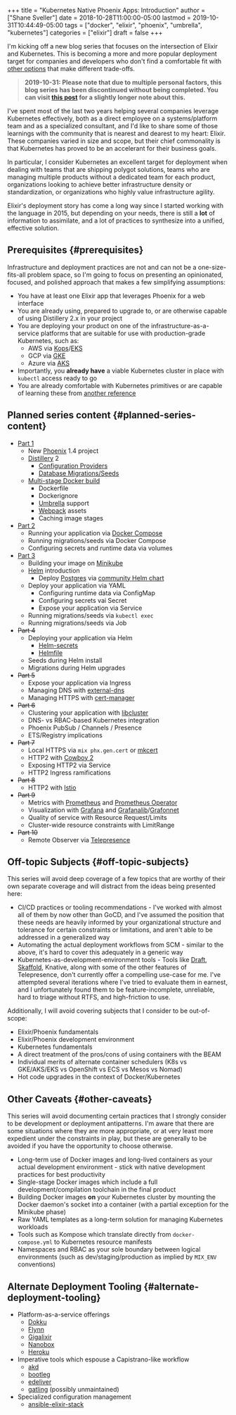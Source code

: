 +++
title = "Kubernetes Native Phoenix Apps: Introduction"
author = ["Shane Sveller"]
date = 2018-10-28T11:00:00-05:00
lastmod = 2019-10-31T10:44:49-05:00
tags = ["docker", "elixir", "phoenix", "umbrella", "kubernetes"]
categories = ["elixir"]
draft = false
+++

I'm kicking off a new blog series that focuses on the intersection of Elixir
and Kubernetes. This is becoming a more and more popular deployment target
for companies and developers who don't find a comfortable fit with
[other options](#alternate-deployment-tooling) that make different
trade-offs.

<!--more-->

> <strong>2019-10-31: Please note that due to multiple personal factors, this
>  blog series has been discontinued without being completed. You can visit
>  [this post](/blog/2019/10/31/kubernetes-native-phoenix-apps-series-discontinued/) for a slightly longer note about this.</strong>

I've spent most of the last two years helping several companies leverage
Kubernetes effectively, both as a direct employee on a systems/platform team
and as a specialized consultant, and I'd like to share some of those
learnings with the community that is nearest and dearest to my heart:
Elixir. These companies varied in size and scope, but their chief
commonality is that Kubernetes has proved to be an accelerant for their
business goals.

In particular, I consider Kubernetes an excellent target for deployment when
dealing with teams that are shipping polygot solutions, teams who are
managing multiple products without a dedicated team for each product,
organizations looking to achieve better infrastructure density or
standardization, or organizations who highly value infrastructure agility.

Elixir's deployment story has come a long way since I started working with
the language in 2015, but depending on your needs, there is still a **lot** of
information to assimilate, and a lot of practices to synthesize into a
unified, effective solution.


## Prerequisites {#prerequisites}

Infrastructure and deployment practices are not and can not be a
one-size-fits-all problem space, so I'm going to focus on presenting an
opinionated, focused, and polished approach that makes a few simplifying
assumptions:

-   You have at least one Elixir app that leverages Phoenix for a web
    interface
-   You are already using, prepared to upgrade to, or are otherwise capable of
    using Distillery 2.x in your project
-   You are deploying your product on one of the infrastructure-as-a-service
    platforms that are suitable for use with production-grade Kubernetes,
    such as:
    -   AWS via [Kops](https://github.com/kubernetes/kops)/[EKS](https://aws.amazon.com/eks/)
    -   GCP via [GKE](https://cloud.google.com/kubernetes-engine/)
    -   Azure via [AKS](https://docs.microsoft.com/en-us/azure/aks/)
-   Importantly, you **already have** a viable Kubernetes cluster in place with
    `kubectl` access ready to go
-   You are already comfortable with Kubernetes primitives or are capable of
    learning these from [another reference](https://kubernetes.io/docs/)


## Planned series content {#planned-series-content}

-   [Part 1](/blog/2018/10/28/kubernetes-native-phoenix-apps-part-1/)
    -   New [Phoenix](https://phoenixframework.org/) 1.4 project
    -   [Distillery](https://github.com/bitwalker/distillery/) 2
        -   [Configuration Providers](https://hexdocs.pm/distillery/config/runtime.html#config-providers)
        -   [Database Migrations/Seeds](https://hexdocs.pm/distillery/guides/running%5Fmigrations.html)
    -   [Multi-stage Docker build](https://docs.docker.com/develop/develop-images/multistage-build/)
        -   Dockerfile
        -   Dockerignore
        -   [Umbrella](https://elixir-lang.org/getting-started/mix-otp/dependencies-and-umbrella-projects.html#umbrella-projects) support
        -   [Webpack](https://webpack.js.org/) assets
        -   Caching image stages
-   [Part 2](/blog/2018/11/13/kubernetes-native-phoenix-apps-part-2/)
    -   Running your application via [Docker Compose](https://docs.docker.com/compose/)
    -   Running migrations/seeds via Docker Compose
    -   Configuring secrets and runtime data via volumes
-   [Part 3](/blog/2018/11/16/kubernetes-native-phoenix-apps-part-3/)
    -   Building your image on [Minikube](https://github.com/kubernetes/minikube)
    -   [Helm](https://github.com/helm/helm) introduction
        -   Deploy [Postgres](https://www.postgresql.org/) via [community Helm chart](https://github.com/helm/charts/tree/master/stable/postgresql)
    -   Deploy your application via YAML
        -   Configuring runtime data via ConfigMap
        -   Configuring secrets vai Secret
        -   Expose your application via Service
    -   Running migrations/seeds via `kubectl exec`
    -   Running migrations/seeds via Job
-   ~~Part 4~~
    -   Deploying your application via Helm
        -   [Helm-secrets](https://github.com/futuresimple/helm-secrets)
        -   [Helmfile](https://github.com/roboll/helmfile)
    -   Seeds during Helm install
    -   Migrations during Helm upgrades
-   ~~Part 5~~
    -   Expose your application via Ingress
    -   Managing DNS with [external-dns](https://github.com/kubernetes-incubator/external-dns)
    -   Managing HTTPS with [cert-manager](https://github.com/jetstack/cert-manager/)
-   ~~Part 6~~
    -   Clustering your application with [libcluster](https://github.com/bitwalker/libcluster)
    -   DNS- vs RBAC-based Kubernetes integration
    -   Phoenix PubSub / Channels / Presence
    -   ETS/Registry implications
-   ~~Part 7~~
    -   Local HTTPS via `mix phx.gen.cert` or [mkcert](https://github.com/FiloSottile/mkcert)
    -   HTTP2 with [Cowboy 2](https://ninenines.eu/docs/en/cowboy/2.5/guide/)
    -   Exposing HTTP2 via Service
    -   HTTP2 Ingress ramifications
-   ~~Part 8~~
    -   HTTP2 with [Istio](https://istio.io/)
-   ~~Part 9~~
    -   Metrics with [Prometheus](https://prometheus.io/) and [Prometheus Operator](https://github.com/coreos/prometheus-operator)
    -   Visualization with [Grafana](https://grafana.com/) and [Grafanalib](https://github.com/weaveworks/grafanalib)/[Grafonnet](https://github.com/grafana/grafonnet-lib)
    -   Quality of service with Resource Request/Limits
    -   Cluster-wide resource constraints with LimitRange
-   ~~Part 10~~
    -   Remote Observer via [Telepresence](https://www.telepresence.io/)


## Off-topic Subjects {#off-topic-subjects}

This series will avoid deep coverage of a few topics that are worthy
of their own separate coverage and will distract from the ideas being
presented here:

-   CI/CD practices or tooling recommendations - I've worked with almost all
    of them by now other than GoCD, and I've assumed the position that these
    needs are heavily informed by your organizational structure and tolerance
    for certain constraints or limitations, and aren't able to be addressed
    in a generalized way
-   Automating the actual deployment workflows from SCM - similar to the
    above, it's hard to cover this adequately in a generic way
-   Kubernetes-as-development-environment tools - Tools like [Draft](https://github.com/azure/draft), [Skaffold](https://github.com/GoogleContainerTools/skaffold/),
    Knative, along with some of the other features of Telepresence, don't
    currently offer a compelling use-case for me. I've attempted several
    iterations where I've tried to evaluate them in earnest, and I
    unfortunately found them to be feature-incomplete, unreliable, hard to
    triage without RTFS, and high-friction to use.

Additionally, I will avoid covering subjects that I consider to be
out-of-scope:

-   Elixir/Phoenix fundamentals
-   Elixir/Phoenix development environment
-   Kubernetes fundamentals
-   A direct treatment of the pros/cons of using containers with the BEAM
-   Individual merits of alternate container schedulers (K8s vs GKE/AKS/EKS
    vs OpenShift vs ECS vs Mesos vs Nomad)
-   Hot code upgrades in the context of Docker/Kubernetes


## Other Caveats {#other-caveats}

This series will avoid documenting certain practices that I strongly
consider to be development or deployment antipatterns. I'm aware that there
are some situations where they are more appropriate, or at very least more
expedient under the constraints in play, but these are generally to be
avoided if you have the opportunity to choose otherwise.

-   Long-term use of Docker images and long-lived containers as your actual
    development environment - stick with native development practices for
    best productivity
-   Single-stage Docker images which include a full development/compilation
    toolchain in the final product
-   Building Docker images **on** your Kubernetes cluster by mounting the
    Docker daemon's socket into a container (with a partial exception for the
    Minikube phase)
-   Raw YAML templates as a long-term solution for managing Kubernetes
    workloads
-   Tools such as Kompose which translate directly from `docker-compose.yml`
    to Kubernetes resource manifests
-   Namespaces and RBAC as your sole boundary between logical environments
    (such as dev/staging/production as implied by `MIX_ENV` conventions)


## Alternate Deployment Tooling {#alternate-deployment-tooling}

-   Platform-as-a-service offerings
    -   [Dokku](https://github.com/dokku/dokku)
    -   [Flynn](https://github.com/flynn/flynn)
    -   [Gigalixir](https://gigalixir.com/)
    -   [Nanobox](https://github.com/nanobox-io/nanobox)
    -   [Heroku](https://www.heroku.com/)
-   Imperative tools which espouse a Capistrano-like workflow
    -   [akd](https://github.com/annkissam/akd)
    -   [bootleg](https://github.com/labzero/bootleg)
    -   [edeliver](https://github.com/edeliver/edeliver)
    -   [gatling](https://github.com/hashrocket/gatling) (possibly unmaintained)
-   Specialized configuration management
    -   [ansible-elixir-stack](https://github.com/HashNuke/ansible-elixir-stack)
